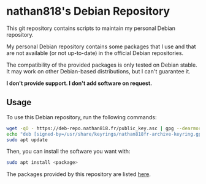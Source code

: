 # nathan818's Debian Repository

This git repository contains scripts to maintain my personal Debian repository.

My personal Debian repository contains some packages that I use and that are not
available (or not up-to-date) in the official Debian repositories.

The compatibility of the provided packages is only tested on Debian stable. It
may work on other Debian-based distributions, but I can't guarantee it.

**I don't provide support. I don't add software on request.**

## Usage

To use this Debian repository, run the following commands:

```sh
wget -qO - https://deb-repo.nathan818.fr/public_key.asc | gpg --dearmor | sudo tee /usr/share/keyrings/nathan818fr-archive-keyring.gpg > /dev/null
echo "deb [signed-by=/usr/share/keyrings/nathan818fr-archive-keyring.gpg] https://deb-repo.nathan818.fr stable main" | sudo tee /etc/apt/sources.list.d/nathan818fr.list
sudo apt update
```

Then, you can install the software you want with:

```sh
sudo apt install <package>
```

The packages provided by this repository are listed
[here](https://github.com/nathan818fr/deb-repository/tree/site/pool/stable/main).
